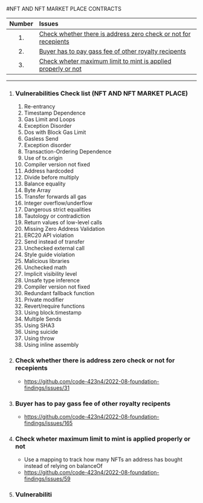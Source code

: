 #NFT AND NFT MARKET PLACE CONTRACTS

| Number | Issues                                                                                                                              |
| :----: | :---------------------------------------------------------------------------------------------------------------------------------- |
|   1.   | [Check whether there is address zero check or not for recepients](#check-whether-there-is-address-zero-check-or-not-for-recepients) |
|   2.   | [Buyer has to pay gass fee of other royalty recipents](#buyer-has-to-pay-gass-fee-of-other-royalty-recipents)                       |
|   3.   | [Check wheter maximum limit to mint is applied properly or not](#check-wheter-maximum-limit-to-mint-is-applied-properly-or-not)     |

---

1. ### Vulnerabilities Check list (NFT AND NFT MARKET PLACE)
   1. Re-entrancy
   2. Timestamp Dependence
   3. Gas Limit and Loops
   4. Exception Disorder
   5. Dos with Block Gas Limit
   6. Gasless Send
   7. Exception disorder
   8. Transaction-Ordering Dependence
   9. Use of tx.origin
   10. Compiler version not fixed
   11. Address hardcoded
   12. Divide before multiply
   13. Balance equality
   14. Byte Array
   15. Transfer forwards all gas
   16. Integer overflow/underflow
   17. Dangerous strict equalities
   18. Tautology or contradiction
   19. Return values of low-level calls
   20. Missing Zero Address Validation
   21. ERC20 API violation
   22. Send instead of transfer
   23. Unchecked external call
   24. Style guide violation
   25. Malicious libraries
   26. Unchecked math
   27. Implicit visibility level
   28. Unsafe type inference
   29. Compiler version not fixed
   30. Redundant fallback function
   31. Private modifier
   32. Revert/require functions
   33. Using block.timestamp
   34. Multiple Sends
   35. Using SHA3
   36. Using suicide
   37. Using throw
   38. Using inline assembly
2. ### Check whether there is address zero check or not for recepients

   - https://github.com/code-423n4/2022-08-foundation-findings/issues/31

3. ### Buyer has to pay gass fee of other royalty recipents

   - https://github.com/code-423n4/2022-08-foundation-findings/issues/165

4. ### Check wheter maximum limit to mint is applied properly or not

   - Use a mapping to track how many NFTs an address has bought instead of relying on balanceOf
   - https://github.com/code-423n4/2022-08-foundation-findings/issues/59

5. ### Vulnerabiliti
